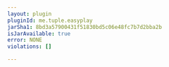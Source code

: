 ```yaml
---
layout: plugin
pluginId: me.tuple.easyplay
jarSha1: 8bd3a57900431f51830bd5c06e48fc7b7d2bba2b
isJarAvailable: true
error: NONE
violations: []

---
```


